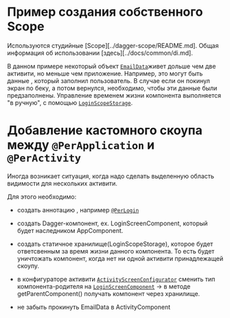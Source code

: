 # Пример создания собственного Scope

Используются студийные [Scope][../dagger-scope/README.md].
Общая информация об использовании [здесь][../docs/common/di.md].

В данном примере некоторый объект [`EmailData`][ld]живет дольше чем две активити,
но меньше чем приложение. Например, это могут быть данные , который заполнил пользователь.
В случае если он покинул экран по беку, а потом вернулся, необходимо, чтобы
эти данные были предзаполнены.
Управление временем жизни компонента выполняется "в ручную", c помощью
[`LoginScopeStorage`][lss].

# Добавление кастомного скоупа между `@PerApplication` и `@PerActivity`

Иногда возникает ситуация, когда надо сделать выделенную область видимости
для нескольких активити.

Для этого необходимо:
- создать аннотацию , например [`@PerLogin`][pl]
- создать Dagger-компонент, ex. LoginScreenComponent, который будет наследником
AppComponent.
- создать статичное хранилище(LoginScopeStorage), которое будет ответсвенным за время жизни
данного компонента. То есть будет уничтожать компонент, когда нет ни одной
активити принадлежащей скоупу.
- в конфигураторе активити [`ActivityScreenConfigurator`][asc] сменить тип компонента-родителя
на [`LoginScreenComponent`][lcomp] -> в методе getParentComponent() получать компонент через
хранилище.

- не забыть прокинуть EmailData в ActivityComponent

[ld]: src/main/java/ru/surfstudio/android/custom_scope_sample/domain/EmailData.kt
[lss]: src/main/java/ru/surfstudio/android/custom_scope_sample/ui/base/LoginScopeStorage.kt
[pl]: src/main/java/ru/surfstudio/android/custom_scope_sample/ui/base/dagger/scope/PerLogin.kt
[asc]: src/main/java/ru/surfstudio/android/custom_scope_sample/ui/base/configurator/ActivityScreenConfigurator.java
[lcomp]: src/main/java/ru/surfstudio/android/custom_scope_sample/ui/base/dagger/login/LoginScreenComponent.kt